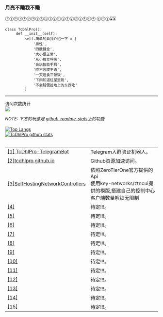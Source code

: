 ### 月亮不睡我不睡
🕛🕧🕐🕜🕑🕝🕒🕞🕓🕟🕔🕠🕕🕡🕖🕢🕗🕣🕘🕤🕙 🕥🕚🕦⌛⏳

```
class TcDhlPro():
     def __init__(self):
         self.简单的自我介绍一下 = [
             '男性',
             '四肢健全',
             '大小便正常',
             '从小独立呼吸',
             '会玩智能手机',
             '吃不言寝不语',
             '一天进食三顿饭',
             '下雨知道往屋里跑',
             '不会随便捡地上的东西吃'
         ]
```

***

<p align="left"> 
  访问次数统计<br>
  <img src="https://profile-counter.glitch.me/TcDhlPro/count.svg" />
</p>

*NOTE: 下方的玩意是 [github-readme-stats](https://github.com/anuraghazra/github-readme-stats)上的功能*
</br></br>
<a href="https://github.com/anuraghazra/github-readme-stats">
  <img align="center" src="https://github-readme-stats.vercel.app/api/top-langs/?username=TcDhlPro&langs_count=8&theme=material-palenight" alt="Top Langs" style="max-width: 100%;" />
</a>
</br>
<a href="https://github.com/anuraghazra/github-readme-stats">
  <img align="center" src="https://github-readme-stats.vercel.app/api?username=TcDhlPro&hide=prs&count_private=true&show_icons=true&theme=radical" alt="TcDhlPro github stats" style="max-width: 100%;" />
</a>
<br><br>
<html lang="ch">
    <table style="margin-left: auto; margin-right: auto;">
        <tr>
            <td>
                <a href="https://github.com/TcDhlPro/TcDhlPro-TelegramBot">[1] TcDhlPro-TelegramBot</a>
            </td>
            <td>
                 Telegram入群验证机器人。
            </td>
        </tr>
        <tr>
            <td>
                <a href="https://github.com/TcDhlPro/tcdhlpro.github.io">[2]tcdhlpro.github.io</a>
            </td>
            <td>
               Github资源加速访问。
            </td>
        </tr>
        <tr>
            <td>
                <a href="https://github.com/TcDhlPro/ZeroTierOne-SelfHostingNetworkControllers-ZtnCui/tree/v1.0.0">[3]SelfHostingNetworkControllers</a>
            </td>
            <td>
                 依照ZeroTierOne官方提供的Api<br>
                 使用key-networks/ztncui提供的模版,搭建自己的控制中心<br>
                 客户端数量解锁无限制
            </td>
        </tr>
        <tr>
            <td>
                <a href="https://github.com/TcDhlPro">[4]</a>
            </td>
            <td>
               待定!!!。
            </td>
       </tr>
          <tr>
            <td>
                <a href="https://github.com/TcDhlPro">[5]</a>
            </td>
            <td>
                待定!!!。
            </td>
        </tr>
            <tr>
            <td>
                <a href="https://github.com/TcDhlPro">[6]</a>
            </td>
            <td>
                待定!!!。
            </td>
        </tr>
        <tr>
            <td>
                <a href="https://github.com/TcDhlPro">[7]</a>
            </td>
            <td>
                待定!!!。
            </td>
        </tr>
        <tr>
            <td>
                <a href="https://github.com/TcDhlPro">[8]</a>
            </td>
            <td>
                待定!!!。
            </td>
        </tr>
        <tr>
            <td>
                <a href="https://github.com/TcDhlPro">[9]</a>
            </td>
            <td>
                待定!!!。
            </td>
        </tr>
        <tr>
            <td>
                <a href="https://github.com/TcDhlPro">[10]</a>
            </td>
            <td>
                待定!!!。
            </td>
        </tr>
        <tr>
            <td>
                <a href="https://github.com/TcDhlPro">[11]</a>
            </td>
            <td>
                待定!!!。
            </td>
        </tr>
        <tr>
            <td>
                <a href="https://github.com/TcDhlPro">[12]</a>
            </td>
            <td>
                待定!!!。
            </td>
        </tr>
        <tr>
            <td>
                <a href="https://github.com/TcDhlPro">[13]</a>
            </td>
            <td>
                待定!!!。
            </td>
        </tr>
         <tr>
            <td>
                <a href="https://github.com/TcDhlPro">[14]</a>
            </td>
            <td>
                待定!!!。
            </td>
        </tr>
 <tr>
            <td>
                <a href="https://github.com/TcDhlPro">[15]</a>
            </td>
            <td>
                待定!!!。
            </td>
        </tr>
    </table>
</html>











